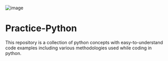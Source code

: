 ![image](https://user-images.githubusercontent.com/60937657/207009141-8778d745-009d-4704-8070-1c1a9cb4ba3e.png)

# Practice-Python

This repository is a collection of python concepts with easy-to-understand code examples including various methodologies used while coding in python.
